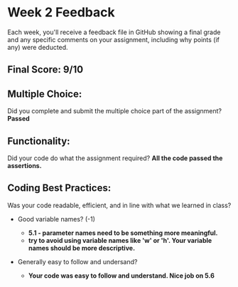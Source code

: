 # Week 2 Feedback
Each week, you'll receive a feedback file in GitHub showing a final grade and any specific comments on your assignment, including why points (if any) were deducted.

## Final Score: 9/10

## Multiple Choice:
Did you complete and submit the multiple choice part of the assignment?
**Passed**

## Functionality:
Did your code do what the assignment required?
**All the code passed the assertions.**

## Coding Best Practices:
Was your code readable, efficient, and in line with what we learned in class?

* Good variable names? (-1)
  * **5.1 - parameter names need to be something more meaningful.**
  * **try to avoid using variable names like 'w' or 'h'. Your variable names should be more descriptive.**

* Generally easy to follow and undersand?
  * **Your code was easy to follow and understand. Nice job on 5.6**
